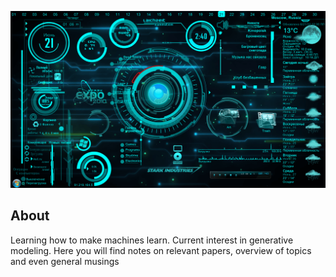 

![Welcome to Seeking Jarvis](images/wp1913248-jarvis-wallpapers.png)

## About

Learning how to make machines learn. Current interest in generative modeling. Here you will find notes on relevant papers, overview of topics and even general musings
